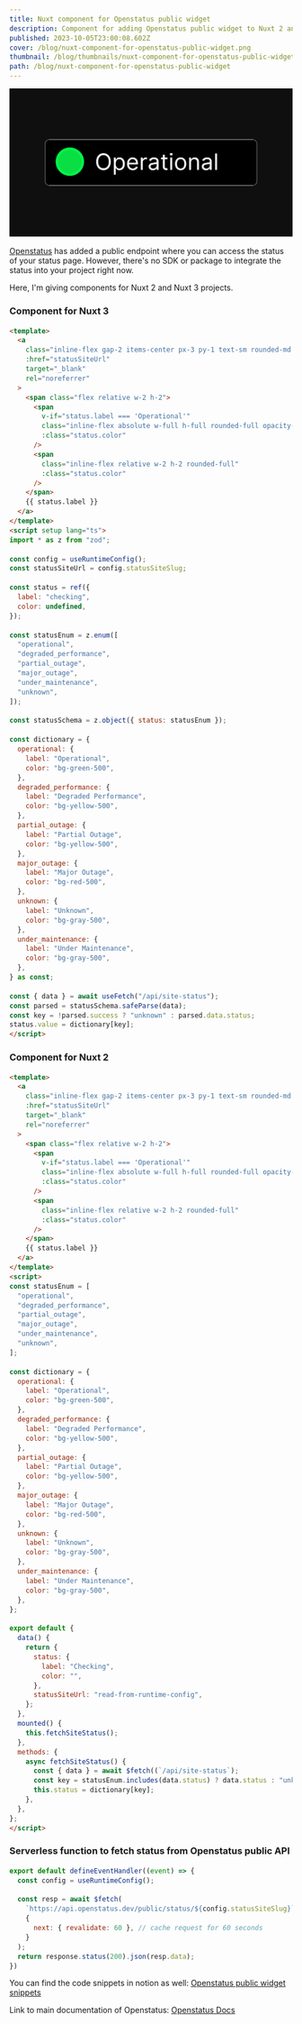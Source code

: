 ```yaml
---
title: Nuxt component for Openstatus public widget
description: Component for adding Openstatus public widget to Nuxt 2 and Nuxt 3
published: 2023-10-05T23:00:08.602Z
cover: /blog/nuxt-component-for-openstatus-public-widget.png
thumbnail: /blog/thumbnails/nuxt-component-for-openstatus-public-widget.png
path: /blog/nuxt-component-for-openstatus-public-widget
---
```


<img src="/blog/nuxt-component-for-openstatus-public-widget.png">

[Openstatus](https://www.openstatus.dev/) has added a public endpoint where you can access the status of your status page.
However, there's no SDK or package to integrate the status into your project right now.

Here, I'm giving components for Nuxt 2 and Nuxt 3 projects.

### Component for Nuxt 3
```html
<template>
  <a
    class="inline-flex gap-2 items-center px-3 py-1 text-sm rounded-md border border-border text-white/70 hover:bg-muted hover:text-white max-w-fit"
    :href="statusSiteUrl"
    target="_blank"
    rel="noreferrer"
  >
    <span class="flex relative w-2 h-2">
      <span
        v-if="status.label === 'Operational'"
        class="inline-flex absolute w-full h-full rounded-full opacity-75 duration-1000 animate-ping"
        :class="status.color"
      />
      <span
        class="inline-flex relative w-2 h-2 rounded-full"
        :class="status.color"
      />
    </span>
    {{ status.label }}
  </a>
</template>
<script setup lang="ts">
import * as z from "zod";

const config = useRuntimeConfig();
const statusSiteUrl = config.statusSiteSlug;

const status = ref({
  label: "checking",
  color: undefined,
});

const statusEnum = z.enum([
  "operational",
  "degraded_performance",
  "partial_outage",
  "major_outage",
  "under_maintenance",
  "unknown",
]);

const statusSchema = z.object({ status: statusEnum });

const dictionary = {
  operational: {
    label: "Operational",
    color: "bg-green-500",
  },
  degraded_performance: {
    label: "Degraded Performance",
    color: "bg-yellow-500",
  },
  partial_outage: {
    label: "Partial Outage",
    color: "bg-yellow-500",
  },
  major_outage: {
    label: "Major Outage",
    color: "bg-red-500",
  },
  unknown: {
    label: "Unknown",
    color: "bg-gray-500",
  },
  under_maintenance: {
    label: "Under Maintenance",
    color: "bg-gray-500",
  },
} as const;

const { data } = await useFetch("/api/site-status");
const parsed = statusSchema.safeParse(data);
const key = !parsed.success ? "unknown" : parsed.data.status;
status.value = dictionary[key];
</script>
```

### Component for Nuxt 2
```html
<template>
  <a
    class="inline-flex gap-2 items-center px-3 py-1 text-sm rounded-md border border-border text-white/70 hover:bg-muted hover:text-white max-w-fit"
    :href="statusSiteUrl"
    target="_blank"
    rel="noreferrer"
  >
    <span class="flex relative w-2 h-2">
      <span
        v-if="status.label === 'Operational'"
        class="inline-flex absolute w-full h-full rounded-full opacity-75 duration-1000 animate-ping"
        :class="status.color"
      />
      <span
        class="inline-flex relative w-2 h-2 rounded-full"
        :class="status.color"
      />
    </span>
    {{ status.label }}
  </a>
</template>
<script>
const statusEnum = [
  "operational",
  "degraded_performance",
  "partial_outage",
  "major_outage",
  "under_maintenance",
  "unknown",
];

const dictionary = {
  operational: {
    label: "Operational",
    color: "bg-green-500",
  },
  degraded_performance: {
    label: "Degraded Performance",
    color: "bg-yellow-500",
  },
  partial_outage: {
    label: "Partial Outage",
    color: "bg-yellow-500",
  },
  major_outage: {
    label: "Major Outage",
    color: "bg-red-500",
  },
  unknown: {
    label: "Unknown",
    color: "bg-gray-500",
  },
  under_maintenance: {
    label: "Under Maintenance",
    color: "bg-gray-500",
  },
};

export default {
  data() {
    return {
      status: {
        label: "Checking",
        color: "",
      },
      statusSiteUrl: "read-from-runtime-config",
    };
  },
  mounted() {
    this.fetchSiteStatus();
  },
  methods: {
    async fetchSiteStatus() {
      const { data } = await $fetch((`/api/site-status`);
      const key = statusEnum.includes(data.status) ? data.status : "unknown";
      this.status = dictionary[key];
    },
  },
};
</script>
```


### Serverless function to fetch status from Openstatus public API
```js
export default defineEventHandler((event) => {
  const config = useRuntimeConfig();

  const resp = await $fetch(
    `https://api.openstatus.dev/public/status/${config.statusSiteSlug}`,
    {
      next: { revalidate: 60 }, // cache request for 60 seconds
    }
  );
  return response.status(200).json(resp.data);
})
```

You can find the code snippets in notion as well:
[Openstatus public widget snippets](https://nullbrains.notion.site/Openstatus-Widget-Nuxt-Components-0784ad2140894ebdb5d400172a556b9c)

Link to main documentation of Openstatus:
[Openstatus Docs](https://docs.openstatus.dev/)
